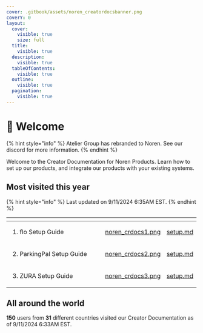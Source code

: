 ```yaml
---
cover: .gitbook/assets/noren_creatordocsbanner.png
coverY: 0
layout:
  cover:
    visible: true
    size: full
  title:
    visible: true
  description:
    visible: true
  tableOfContents:
    visible: true
  outline:
    visible: true
  pagination:
    visible: true
---
```


# 👋 Welcome

{% hint style="info" %}
Atelier Group has rebranded to Noren. See our discord for more information.
{% endhint %}

Welcome to the Creator Documentation for Noren Products. Learn how to set up our products, and integrate our products with your existing systems.

## Most visited this year

{% hint style="info" %}
Last updated on 9/11/2024 6:35AM EST.
{% endhint %}

<table data-view="cards"><thead><tr><th></th><th></th><th></th><th data-hidden data-card-cover data-type="files"></th><th data-hidden data-card-target data-type="content-ref"></th></tr></thead><tbody><tr><td><ol><li>flo Setup Guide</li></ol></td><td></td><td></td><td><a href=".gitbook/assets/noren_crdocs1.png">noren_crdocs1.png</a></td><td><a href="products/flovac/setup.md">setup.md</a></td></tr><tr><td><ol start="2"><li>ParkingPal Setup Guide</li></ol></td><td></td><td></td><td><a href=".gitbook/assets/noren_crdocs2.png">noren_crdocs2.png</a></td><td><a href="products/parkingpal/setup.md">setup.md</a></td></tr><tr><td><ol start="3"><li>ZURA Setup Guide</li></ol></td><td></td><td></td><td><a href=".gitbook/assets/noren_crdocs3.png">noren_crdocs3.png</a></td><td><a href="products/zuradisplaypack/setup.md">setup.md</a></td></tr></tbody></table>

## All around the world

**150** users from **31** different countries visited our Creator Documentation as of 9/11/2024 6:33AM EST.
